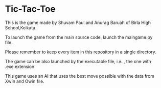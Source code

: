 # Tic-Tac-Toe
This is the game made by Shuvam Paul and Anurag Baruah of Birla High School,Kolkata.

To launch the game from the main source code, launch the maingame.py file.

Please remember to keep every item in this repository in a single directory.

The game can be also launched by the executable file, i.e. , the one with .exe extension. 

This game uses an AI that uses the best move possible with the data from Xwin and Owin file.
